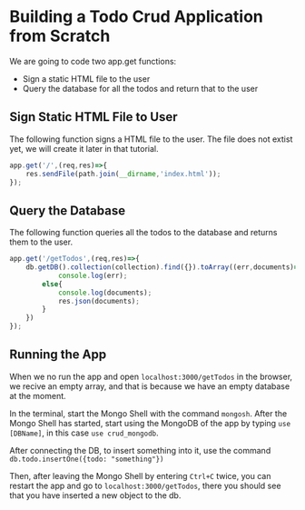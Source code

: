  # Building a Todo Crud Application from Scratch #
We are going to code two app.get functions:

- Sign a static HTML file to the user
- Query the database for all the todos and return that to the user

## Sign Static HTML File to User ##
The following function signs a HTML file to the user. The file does not extist yet, we will create it later in that tutorial.

```js
app.get('/',(req,res)=>{
    res.sendFile(path.join(__dirname,'index.html'));
});
```

## Query the Database ##
The following function queries all the todos to the database and returns them  to the user.

```js
app.get('/getTodos',(req,res)=>{
    db.getDB().collection(collection).find({}).toArray((err,documents)=>{        if(err)
            console.log(err);
        else{
            console.log(documents);
            res.json(documents);
        }
    })
});
```

## Running the App ##
When we no run the app and open `localhost:3000/getTodos` in the browser, we recive an empty array, 
and that is because we have an empty database at the moment.

In the terminal, start the Mongo Shell with the command `mongosh`. After the Mongo Shell has started, 
start using the MongoDB of the app by typing `use [DBName]`, in this case `use crud_mongodb`.

After connecting the DB, to insert something into it, use the command `db.todo.insertOne({todo: "something"})`

Then, after leaving the Mongo Shell by entering `Ctrl+C` twice, you can restart the app and go to `localhost:3000/getTodos`, 
there you should see that you have inserted a new object to the db.
